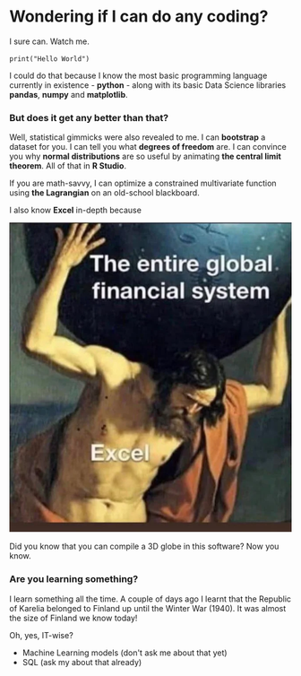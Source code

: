 # Wondering if I can do any coding?
I sure can. Watch me.
```
print("Hello World")
```
I could do that because I know the most basic programming language currently in existence - **python** - along with its basic Data Science libraries **pandas**, **numpy** and **matplotlib**.

### But does it get any better than that?
Well, statistical gimmicks were also revealed to me. I can **bootstrap** a dataset for you. I can tell you what **degrees of freedom** are. I can convince you why **normal distributions** are so useful by animating **the central limit theorem**. All of that in **R Studio**.

If you are math-savvy, I can optimize a constrained multivariate function using **the Lagrangian** on an old-school blackboard.

I also know **Excel** in-depth because

![Excel-Atlas with the entire financial system on his shoulders](/assets/fzw82b6rfre71.png)

Did you know that you can compile a 3D globe in this software? Now you know.
  
### Are you learning something? 
I learn something all the time. A couple of days ago I learnt that the Republic of Karelia belonged to Finland up until the Winter War (1940). It was almost the size of Finland we know today!
  
Oh, yes, IT-wise?

* Machine Learning models (don't ask me about that yet)
* SQL (ask my about that already)

